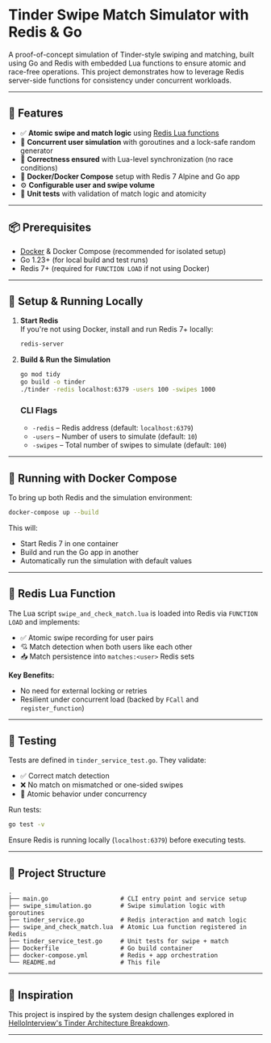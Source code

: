 # Tinder Swipe Match Simulator with Redis & Go

A proof-of-concept simulation of Tinder-style swiping and matching, built using Go and Redis with embedded Lua functions to ensure atomic and race-free operations. This project demonstrates how to leverage Redis server-side functions for consistency under concurrent workloads.

---

## 🚀 Features

- ✅ **Atomic swipe and match logic** using [Redis Lua functions](https://redis.io/docs/latest/develop/programmability/functions-intro/)
- 🧪 **Concurrent user simulation** with goroutines and a lock-safe random generator
- 🧱 **Correctness ensured** with Lua-level synchronization (no race conditions)
- 🐳 **Docker/Docker Compose** setup with Redis 7 Alpine and Go app
- ⚙️ **Configurable user and swipe volume**
- 🧪 **Unit tests** with validation of match logic and atomicity

---

## 📦 Prerequisites

- [Docker](https://docs.docker.com/get-docker) & Docker Compose (recommended for isolated setup)
- Go 1.23+ (for local build and test runs)
- Redis 7+ (required for `FUNCTION LOAD` if not using Docker)

---

## 🧰 Setup & Running Locally

1. **Start Redis**  
   If you're not using Docker, install and run Redis 7+ locally:

   ```bash
   redis-server
   ```

2. **Build & Run the Simulation**

   ```bash
   go mod tidy
   go build -o tinder
   ./tinder -redis localhost:6379 -users 100 -swipes 1000
   ```

   ### CLI Flags

   - `-redis` – Redis address (default: `localhost:6379`)
   - `-users` – Number of users to simulate (default: `10`)
   - `-swipes` – Total number of swipes to simulate (default: `100`)

---

## 🐳 Running with Docker Compose

To bring up both Redis and the simulation environment:

```bash
docker-compose up --build
```

This will:

- Start Redis 7 in one container
- Build and run the Go app in another
- Automatically run the simulation with default values

---

## 🧠 Redis Lua Function

The Lua script `swipe_and_check_match.lua` is loaded into Redis via `FUNCTION LOAD` and implements:

- ✅ Atomic swipe recording for user pairs
- 💘 Match detection when both users like each other
- 📥 Match persistence into `matches:<user>` Redis sets

**Key Benefits:**

- No need for external locking or retries
- Resilient under concurrent load (backed by `FCall` and `register_function`)

---

## 🧪 Testing

Tests are defined in `tinder_service_test.go`. They validate:

- ✅ Correct match detection
- ❌ No match on mismatched or one-sided swipes
- 🔄 Atomic behavior under concurrency

Run tests:

```bash
go test -v
```

Ensure Redis is running locally (`localhost:6379`) before executing tests.

---

## 📁 Project Structure

```
.
├── main.go                    # CLI entry point and service setup
├── swipe_simulation.go        # Swipe simulation logic with goroutines
├── tinder_service.go          # Redis interaction and match logic
├── swipe_and_check_match.lua  # Atomic Lua function registered in Redis
├── tinder_service_test.go     # Unit tests for swipe + match
├── Dockerfile                 # Go build container
├── docker-compose.yml         # Redis + app orchestration
└── README.md                  # This file
```

---

## 🙌 Inspiration

This project is inspired by the system design challenges explored in [HelloInterview's Tinder Architecture Breakdown](https://www.hellointerview.com/learn/system-design/problem-breakdowns/tinder).

---
